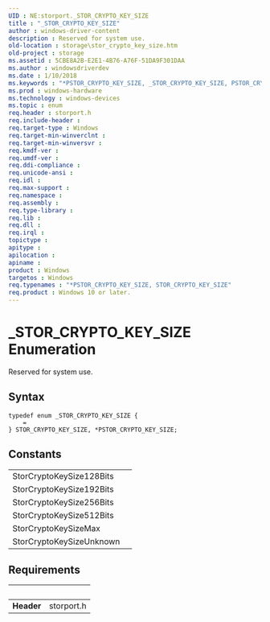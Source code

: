 ```yaml
---
UID : NE:storport._STOR_CRYPTO_KEY_SIZE
title : "_STOR_CRYPTO_KEY_SIZE"
author : windows-driver-content
description : Reserved for system use.
old-location : storage\stor_crypto_key_size.htm
old-project : storage
ms.assetid : 5CBE8A2B-E2E1-4B76-A76F-51DA9F301DAA
ms.author : windowsdriverdev
ms.date : 1/10/2018
ms.keywords : "*PSTOR_CRYPTO_KEY_SIZE, _STOR_CRYPTO_KEY_SIZE, PSTOR_CRYPTO_KEY_SIZE, storport/PSTOR_CRYPTO_KEY_SIZE, STOR_CRYPTO_KEY_SIZE, storport/, PSTOR_CRYPTO_KEY_SIZE enumeration pointer [Storage Devices], STOR_CRYPTO_KEY_SIZE enumeration [Storage Devices], storport/STOR_CRYPTO_KEY_SIZE, storage.stor_crypto_key_size"
ms.prod : windows-hardware
ms.technology : windows-devices
ms.topic : enum
req.header : storport.h
req.include-header : 
req.target-type : Windows
req.target-min-winverclnt : 
req.target-min-winversvr : 
req.kmdf-ver : 
req.umdf-ver : 
req.ddi-compliance : 
req.unicode-ansi : 
req.idl : 
req.max-support : 
req.namespace : 
req.assembly : 
req.type-library : 
req.lib : 
req.dll : 
req.irql : 
topictype : 
apitype : 
apilocation : 
apiname : 
product : Windows
targetos : Windows
req.typenames : "*PSTOR_CRYPTO_KEY_SIZE, STOR_CRYPTO_KEY_SIZE"
req.product : Windows 10 or later.
---
```


# _STOR_CRYPTO_KEY_SIZE Enumeration
Reserved for system use.

## Syntax
````
typedef enum _STOR_CRYPTO_KEY_SIZE { 
    = 
} STOR_CRYPTO_KEY_SIZE, *PSTOR_CRYPTO_KEY_SIZE;
````

## Constants

<table>

<tr>
<td>StorCryptoKeySize128Bits</td>
<td></td>
</tr>

<tr>
<td>StorCryptoKeySize192Bits</td>
<td></td>
</tr>

<tr>
<td>StorCryptoKeySize256Bits</td>
<td></td>
</tr>

<tr>
<td>StorCryptoKeySize512Bits</td>
<td></td>
</tr>

<tr>
<td>StorCryptoKeySizeMax</td>
<td></td>
</tr>

<tr>
<td>StorCryptoKeySizeUnknown</td>
<td></td>
</tr>
</table>


## Requirements
| &nbsp; | &nbsp; |
| ---- |:---- |
| **Header** | storport.h |